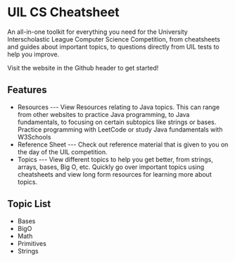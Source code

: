 # UIL CS Cheatsheet

An all-in-one toolkit for everything you need for the University Interscholastic League Computer Science Competition, from cheatsheets and guides about important topics, to questions directly from UIL tests to help you improve.

Visit the website in the Github header to get started!

## Features

* Resources --- View Resources relating to Java topics. This can range from other websites to practice Java programming, to Java fundamentals, to focusing on certain subtopics like strings or bases. Practice programming with LeetCode or study Java fundamentals with W3Schools
* Reference Sheet --- Check out reference material that is given to you on the day of the UIL competition.
* Topics --- View different topics to help you get better, from strings, arrays, bases, Big O, etc. Quickly go over important topics using cheatsheets and view long form resources for learning more about topics.

## Topic List

* Bases
* BigO
* Math
* Primitives
* Strings
